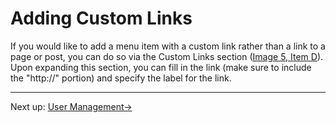 # Adding Custom Links

If you would like to add a menu item with a custom link rather than a link to a page or post, you can do so via the Custom Links section ([Image 5, Item D](../resources/image-5-menus.html)). Upon expanding this section, you can fill in the link (make sure to include the "http://" portion) and specify the label for the link.

---

Next up: [User Management&#8594;](../user-management/overview.html)